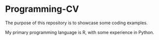 # Programming-CV
The purpose of this repository is to showcase some coding examples.

My primary programming language is R, with some experience in Python.
